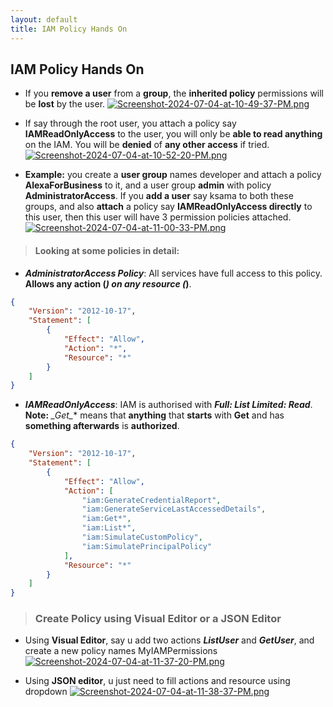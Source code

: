 ```yaml
---
layout: default
title: IAM Policy Hands On 
---
```


## IAM Policy Hands On

- If you **remove a user** from a **group**, the **inherited policy** permissions will be **lost** by the user. 
[![Screenshot-2024-07-04-at-10-49-37-PM.png](https://i.postimg.cc/Y95ryz0t/Screenshot-2024-07-04-at-10-49-37-PM.png)](https://postimg.cc/LYVFJfjW)

- If say through the root user, you attach a policy say **IAMReadOnlyAccess** to the user, you will only be **able to read anything** on the IAM. You will be **denied** of **any other access** if tried. 
[![Screenshot-2024-07-04-at-10-52-20-PM.png](https://i.postimg.cc/HkRhMZhW/Screenshot-2024-07-04-at-10-52-20-PM.png)](https://postimg.cc/K17fSNbC)

- **Example:** you create a **user group** names developer and attach a policy **AlexaForBusiness** to it, and a user group **admin** with policy **AdministratorAccess**. If you **add a user** say ksama to both these groups, and also **attach** a policy say **IAMReadOnlyAccess directly** to this user, then this user will have 3 permission policies attached. 
[![Screenshot-2024-07-04-at-11-00-33-PM.png](https://i.postimg.cc/8cw68Y6h/Screenshot-2024-07-04-at-11-00-33-PM.png)](https://postimg.cc/K3kzBJQz)

> #### Looking at some policies in detail:

- **_AdministratorAccess Policy_**: All services have full access to this policy. **Allows any action (*) on any resource (*)**. 
```json
{
    "Version": "2012-10-17",
    "Statement": [
        {
            "Effect": "Allow",
            "Action": "*",
            "Resource": "*"
        }
    ]
}
```

- **_IAMReadOnlyAccess_**: IAM is authorised with **_Full: List Limited: Read_**. **Note:** **_Get*_** means that **anything** that **starts** with **Get** and has **something afterwards** is **authorized**.
```json
{
    "Version": "2012-10-17",
    "Statement": [
        {
            "Effect": "Allow",
            "Action": [
                "iam:GenerateCredentialReport",
                "iam:GenerateServiceLastAccessedDetails",
                "iam:Get*",
                "iam:List*",
                "iam:SimulateCustomPolicy",
                "iam:SimulatePrincipalPolicy"
            ],
            "Resource": "*"
        }
    ]
}
```

> ### Create Policy using Visual Editor or a JSON Editor

- Using **Visual Editor**, say u add two actions **_ListUser_** and **_GetUser_**, and create a new policy names MyIAMPermissions
[![Screenshot-2024-07-04-at-11-37-20-PM.png](https://i.postimg.cc/3xS63CBs/Screenshot-2024-07-04-at-11-37-20-PM.png)](https://postimg.cc/k2SwcSLs)

- Using **JSON editor**, u just need to fill actions and resource using dropdown
[![Screenshot-2024-07-04-at-11-38-37-PM.png](https://i.postimg.cc/h4NVRJT2/Screenshot-2024-07-04-at-11-38-37-PM.png)](https://postimg.cc/F1gYjHPS)